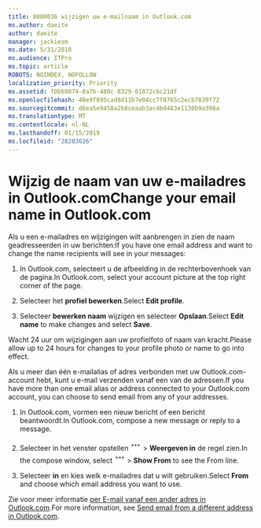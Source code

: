 ```yaml
---
title: 8000036 wijzigen uw e-mailnaam in Outlook.com
ms.author: daeite
author: daeite
manager: jackiesm
ms.date: 5/31/2018
ms.audience: ITPro
ms.topic: article
ROBOTS: NOINDEX, NOFOLLOW
localization_priority: Priority
ms.assetid: f0b69874-8a7b-480c-8329-01872c6c21df
ms.openlocfilehash: 48e9f895cad8d11b7e04cc7f8765c2ecb7839f72
ms.sourcegitcommit: d6ea5e9458a2b8ceaab3ac4bd483e1130b9a398a
ms.translationtype: MT
ms.contentlocale: nl-NL
ms.lasthandoff: 01/15/2019
ms.locfileid: "28283626"
---
```

# <a name="change-your-email-name-in-outlookcom"></a><span data-ttu-id="cf6c0-102">Wijzig de naam van uw e-mailadres in Outlook.com</span><span class="sxs-lookup"><span data-stu-id="cf6c0-102">Change your email name in Outlook.com</span></span>

<span data-ttu-id="cf6c0-103">Als u een e-mailadres en wijzigingen wilt aanbrengen in zien de naam geadresseerden in uw berichten:</span><span class="sxs-lookup"><span data-stu-id="cf6c0-103">If you have one email address and want to change the name recipients will see in your messages:</span></span>
  
1. <span data-ttu-id="cf6c0-104">In Outlook.com, selecteert u de afbeelding in de rechterbovenhoek van de pagina.</span><span class="sxs-lookup"><span data-stu-id="cf6c0-104">In Outlook.com, select your account picture at the top right corner of the page.</span></span>
    
2. <span data-ttu-id="cf6c0-105">Selecteer het **profiel bewerken**.</span><span class="sxs-lookup"><span data-stu-id="cf6c0-105">Select **Edit profile**.</span></span> 
    
3. <span data-ttu-id="cf6c0-106">Selecteer **bewerken naam** wijzigen en selecteer **Opslaan**.</span><span class="sxs-lookup"><span data-stu-id="cf6c0-106">Select **Edit name** to make changes and select **Save**.</span></span> 
    
<span data-ttu-id="cf6c0-107">Wacht 24 uur om wijzigingen aan uw profielfoto of naam van kracht.</span><span class="sxs-lookup"><span data-stu-id="cf6c0-107">Please allow up to 24 hours for changes to your profile photo or name to go into effect.</span></span>
  
<span data-ttu-id="cf6c0-108">Als u meer dan één e-mailalias of adres verbonden met uw Outlook.com-account hebt, kunt u e-mail verzenden vanaf een van de adressen.</span><span class="sxs-lookup"><span data-stu-id="cf6c0-108">If you have more than one email alias or address connected to your Outlook.com account, you can choose to send email from any of your addresses.</span></span>
  
1. <span data-ttu-id="cf6c0-109">In Outlook.com, vormen een nieuw bericht of een bericht beantwoordt.</span><span class="sxs-lookup"><span data-stu-id="cf6c0-109">In Outlook.com, compose a new message or reply to a message.</span></span>
    
2. <span data-ttu-id="cf6c0-p101">Selecteer in het venster opstellen ![de meer acties groepspictogram. ](media/b97ea7cd-eeb0-49c5-a564-7ca2d2e33909.png) \> **Weergeven in** de regel zien.</span><span class="sxs-lookup"><span data-stu-id="cf6c0-p101">In the compose window, select ![The More group actions icon.](media/b97ea7cd-eeb0-49c5-a564-7ca2d2e33909.png) \> **Show From** to see the From line.</span></span> 
    
3. <span data-ttu-id="cf6c0-112">Selecteer **in** en kies welk e-mailadres dat u wilt gebruiken.</span><span class="sxs-lookup"><span data-stu-id="cf6c0-112">Select **From** and choose which email address you want to use.</span></span> 
    
<span data-ttu-id="cf6c0-113">Zie voor meer informatie [per E-mail vanaf een ander adres in Outlook.com](https://go.microsoft.com/fwlink/p/?linkid=2001701&amp;clcid=0x409).</span><span class="sxs-lookup"><span data-stu-id="cf6c0-113">For more information, see [Send email from a different address in Outlook.com](https://go.microsoft.com/fwlink/p/?linkid=2001701&amp;clcid=0x409).</span></span>
  

